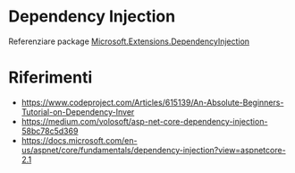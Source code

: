 # Dependency Injection
Referenziare package [Microsoft.Extensions.DependencyInjection](https://www.nuget.org/packages/Microsoft.Extensions.DependencyInjection/)

# Riferimenti
* https://www.codeproject.com/Articles/615139/An-Absolute-Beginners-Tutorial-on-Dependency-Inver
* https://medium.com/volosoft/asp-net-core-dependency-injection-58bc78c5d369
* https://docs.microsoft.com/en-us/aspnet/core/fundamentals/dependency-injection?view=aspnetcore-2.1
